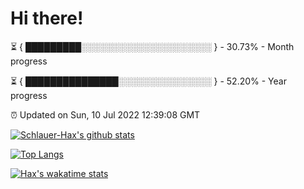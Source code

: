 # Hi there!

⏳ { █████████░░░░░░░░░░░░░░░░░░░░░ } - 30.73% - Month progress

⏳ { ███████████████░░░░░░░░░░░░░░░ } - 52.20% - Year progress

⏰ Updated on Sun, 10 Jul 2022 12:39:08 GMT


[![Schlauer-Hax's github stats](https://github-readme-stats.vercel.app/api?username=Schlauer-Hax&show_icons=true&theme=dark&count_private=true)](https://github.com/Schlauer-Hax)


[![Top Langs](https://github-readme-stats.vercel.app/api/top-langs/?username=Schlauer-Hax&layout=compact&theme=dark)](https://github.com/Schlauer-Hax?tab=repositories)


[![Hax's wakatime stats](https://github-readme-stats.vercel.app/api/wakatime?username=Hax&theme=dark)](https://wakatime.com/@Hax)

